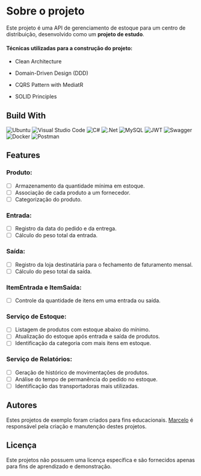 # Sobre o projeto

Este projeto é uma API de gerenciamento de estoque para um centro de distribuição, desenvolvido como um **projeto de estudo**.

#### Técnicas utilizadas para a construção do projeto:

- Clean Architecture

- Domain-Driven Design (DDD)

- CQRS Pattern with MediatR

- SOLID Principles

## Build With

![Ubuntu](https://img.shields.io/badge/Ubuntu-E95420?style=for-the-badge&logo=ubuntu&logoColor=white)
![Visual Studio Code](https://img.shields.io/badge/Visual%20Studio%20Code-0078d7.svg?style=for-the-badge&logo=visual-studio-code&logoColor=white)
![C#](https://img.shields.io/badge/c%23-%23239120.svg?style=for-the-badge&logo=csharp&logoColor=white)
![.Net](https://img.shields.io/badge/.NET-5C2D91?style=for-the-badge&logo=.net&logoColor=white)
![MySQL](https://img.shields.io/badge/MySQL-005C84?style=for-the-badge&logo=mysql&logoColor=white)
![JWT](https://img.shields.io/badge/JWT-black?style=for-the-badge&logo=JSON%20web%20tokens)
![Swagger](https://camo.githubusercontent.com/6e4dd9644d5327ffad6433ecb2f4c0a8f41531fcfe142ae36d7e1cb162774fc3/68747470733a2f2f696d672e736869656c64732e696f2f62616467652f537761676765722d3230354533423f7374796c653d666f722d7468652d6261646765266c6f676f3d73776167676572266c6f676f436f6c6f723d7768697465)
![Docker](https://img.shields.io/badge/Docker-2CA5E0?style=for-the-badge&logo=docker&logoColor=white)
![Postman](https://img.shields.io/badge/Postman-FF6C37?style=for-the-badge&logo=Postman&logoColor=white)


## Features

### Produto:

- [ ] Armazenamento da quantidade mínima em estoque.
- [ ] Associação de cada produto a um fornecedor.
- [ ] Categorização do produto.

### Entrada:

- [ ] Registro da data do pedido e da entrega.
- [ ] Cálculo do peso total da entrada.

### Saída:

- [ ] Registro da loja destinatária para o fechamento de faturamento mensal.
- [ ] Cálculo do peso total da saída.

### ItemEntrada e ItemSaída:

- [ ] Controle da quantidade de itens em uma entrada ou saída.

### Serviço de Estoque:

- [ ] Listagem de produtos com estoque abaixo do mínimo.
- [ ] Atualização do estoque após entrada e saída de produtos.
- [ ] Identificação da categoria com mais itens em estoque.

### Serviço de Relatórios:

- [ ] Geração de histórico de movimentações de produtos.
- [ ] Análise do tempo de permanência do pedido no estoque.
- [ ] Identificação das transportadoras mais utilizadas.

## Autores

Estes projetos de exemplo foram criados para fins educacionais. [Marcelo](https://github.com/Mmarcelinho) é responsável pela criação e manutenção destes projetos.

## Licença

Este projetos não possuem uma licença específica e são fornecidos apenas para fins de aprendizado e demonstração.
